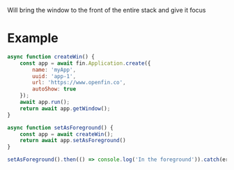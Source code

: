 Will bring the window to the front of the entire stack and give it focus

# Example
```js
async function createWin() {
    const app = await fin.Application.create({
        name: 'myApp',
        uuid: 'app-1',
        url: 'https://www.openfin.co',
        autoShow: true
    });
    await app.run();
    return await app.getWindow();
}

async function setAsForeground() {
    const app = await createWin();
    return await app.setAsForeground()
}

setAsForeground().then(() => console.log('In the foreground')).catch(err => console.log(err));
```
